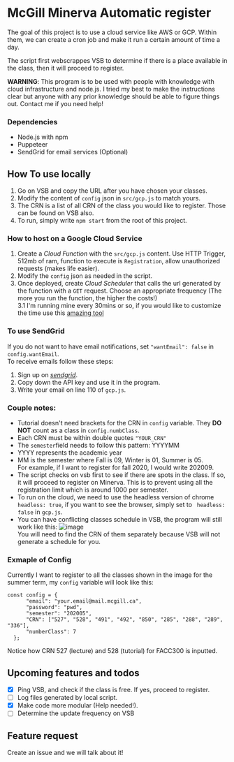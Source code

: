 # McGill Minerva Automatic register
The goal of this project is to use a cloud service like AWS or GCP. 
Within them, we can create a cron job and make it run a certain amount of time a day. 

The script first webscrappes VSB to determine if there is a place available in the class, then it will proceed to register.

**WARNING**: This program is to be used with people with knowledge with cloud infrastructure and node.js. I tried my best to make the instructions clear but anyone with any prior knowledge should be able to figure things out. Contact me if you need help!
### Dependencies
* Node.js with npm
* Puppeteer
* SendGrid for email services (Optional)

## How To use locally
1. Go on VSB and copy the URL after you have chosen your classes.
2. Modify the content of `config` json in `src/gcp.js` to match yours. 
4. The CRN is a list of all CRN of the class you would like to register. Those can be found on VSB also.
4. To run, simply write `npm start` from the root of this project.


### How to host on a Google Cloud Service
1. Create a _Cloud Function_ with the `src/gcp.js` content. Use HTTP Trigger, 512mb of ram, function to execute is `Registration`, allow unauthorized requests (makes life easier).
2. Modify the `config` json as needed in the script.
3. Once deployed, create _Cloud Scheduler_ that calls the url generated by the function with a `GET` request. Choose an appropriate frequency (The more you run the function, the higher the costs!)\
3.1 I'm running mine every 30mins or so, if you would like to customize the time use this [amazing tool](https://crontab.guru/)

### To use SendGrid
If you do not want to have email notifications, set `"wantEmail": false` in `config.wantEmail`.\
To receive emails follow these steps:
1. Sign up on [_sendgrid_](https://sendgrid.com/).
2. Copy down the API key and use it in the program.
3. Write your email on line 110 of `gcp.js`.


### Couple notes:
* Tutorial doesn't need brackets for the CRN in `config` variable. They **DO NOT** count as a class in `config.numbClass`.
* Each CRN must be within double quotes `"YOUR_CRN"`
* The `semester`field needs to follow this pattern: YYYYMM
* YYYY represents the academic year
* MM is the semester where Fall is 09, Winter is 01, Summer is 05.\
For example, if I want to register for fall 2020, I would write 202009.
* The script checks on vsb first to see if there are spots in the class. If so, it will proceed to register on Minerva. 
This is to prevent using all the registration limit which is around 1000 per semester.
* To run on the cloud, we need to use the headless version of chrome ` headless: true`, if you want to see the browser,
simply set to ` headless: false` in `gcp.js`. 
* You can have conflicting classes schedule in VSB, the program will still work like this:
![image](https://user-images.githubusercontent.com/43629633/78501009-e05f6700-7727-11ea-91d5-e3f98ce7e77b.png)\
You will need to find the CRN of them separately because VSB will not generate a schedule for you.

### Exmaple of Config
Currently I want to register to all the classes shown in the image for the summer term, my `config` variable will look like this:
````
const config = {
      "email": "your.email@mail.mcgill.ca",
      "password": "pwd",
      "semester": "202005",
      "CRN": ["527", "528", "491", "492", "850", "285", "288", "289", "336"],
      "numberClass": 7
  };
````
Notice how CRN 527 (lecture) and 528 (tutorial) for FACC300 is inputted.

## Upcoming features and todos
- [x] Ping VSB, and check if the class is free. If yes, proceed to register. 
- [ ] Log files generated by local script.
- [x] Make code more modular (Help needed!). 
- [ ] Determine the update frequency on VSB

## Feature request 
Create an issue and we will talk about it!
